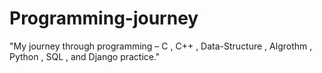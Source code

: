 # Programming-journey
"My journey through programming – C , C++ , Data-Structure , Algrothm , Python , SQL , and  Django practice."
